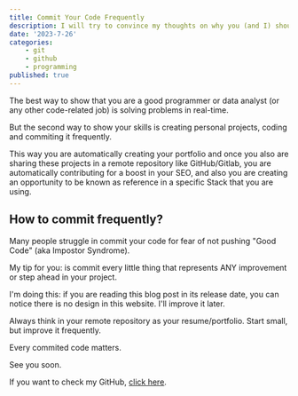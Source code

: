 ```yaml
---
title: Commit Your Code Frequently
description: I will try to convince my thoughts on why you (and I) should commit more frequently.
date: '2023-7-26'
categories:
    - git
    - github
    - programming
published: true
---
```


The best way to show that you are a good programmer or data analyst (or any other code-related job) is solving problems in real-time.

But the second way to show your skills is creating personal projects, coding and commiting it frequently.

This way you are automatically creating your portfolio and once you also are sharing these projects in a remote repository like GitHub/Gitlab, you are automatically contributing for a boost in your SEO, and also you are creating an opportunity to be known as reference in a specific Stack that you are using.

## How to commit frequently?
Many people struggle in commit your code for fear of not pushing "Good Code" (aka Impostor Syndrome).

My tip for you: is commit every little thing that represents ANY improvement or step ahead in your project.

I'm doing this: if you are reading this blog post in its release date, you can notice there is no design in this website. I'll improve it later.

Always think in your remote repository as your resume/portfolio. Start small, but improve it frequently.

Every commited code matters.

See you soon.

If you want to check my GitHub, [click here](https://github.com/arthuralbarelli).
